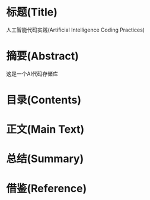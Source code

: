 # 标题(Title)

人工智能代码实践(Artificial Intelligence Coding Practices)

# 摘要(Abstract)

这是一个AI代码存储库

# 目录(Contents)

# 正文(Main Text)

# 总结(Summary)

# 借鉴(Reference)
